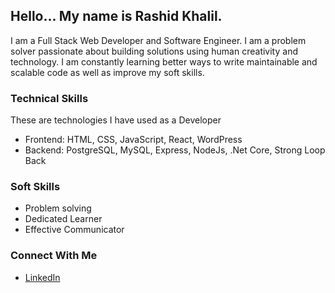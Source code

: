 ## Hello... My name is Rashid Khalil.

I am a Full Stack Web Developer and Software Engineer. I am a problem solver passionate about building solutions using human creativity and technology. 
I am constantly learning better ways to write maintainable and scalable code as well as improve my soft skills. 

### Technical Skills

These are technologies I have used as a Developer

- Frontend: HTML, CSS, JavaScript, React, WordPress
- Backend: PostgreSQL, MySQL, Express, NodeJs, .Net Core, Strong Loop Back

### Soft Skills

- Problem solving
- Dedicated Learner
- Effective Communicator

### Connect With Me

- [LinkedIn](https://www.linkedin.com/in/rashid-khalil-283849126)
